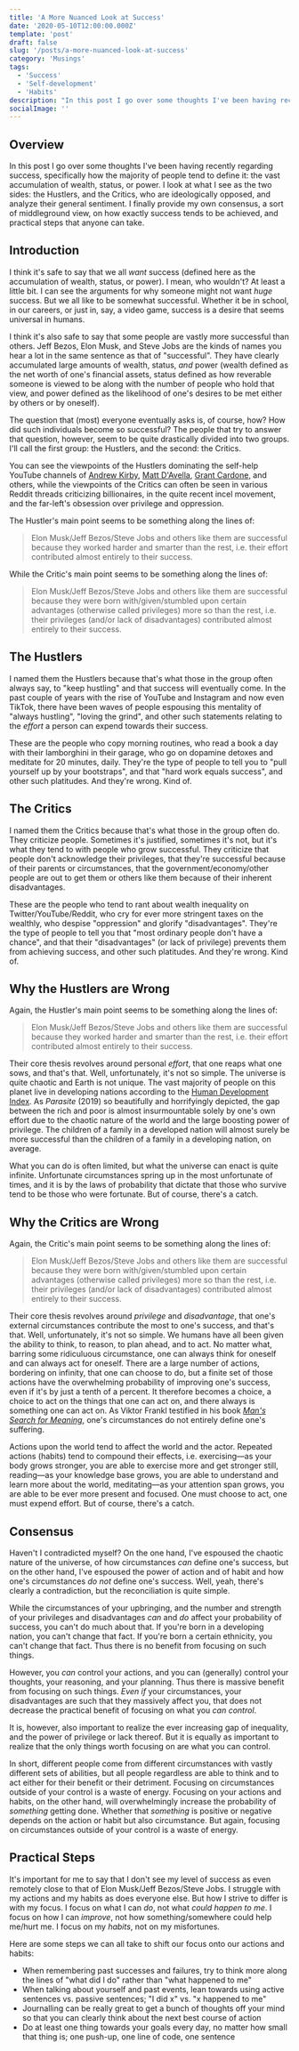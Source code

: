 ```yaml
---
title: 'A More Nuanced Look at Success'
date: '2020-05-10T12:00:00.000Z'
template: 'post'
draft: false
slug: '/posts/a-more-nuanced-look-at-success'
category: 'Musings'
tags:
  - 'Success'
  - 'Self-development'
  - 'Habits'
description: "In this post I go over some thoughts I've been having recently regarding success, specifically how the majority of people tend to define it: the vast accumulation of wealth, status, or power."
socialImage: ''
---
```


## Overview

In this post I go over some thoughts I've been having recently regarding success, specifically how the majority of people tend to define it: the vast accumulation of wealth, status, or power. I look at what I see as the two sides: the Hustlers, and the Critics, who are ideologically opposed, and analyze their general sentiment. I finally provide my own consensus, a sort of middleground view, on how exactly success tends to be achieved, and practical steps that anyone can take.

## Introduction

I think it's safe to say that we all _want_ success (defined here as the accumulation of wealth, status, or power). I mean, who wouldn't? At least a little bit. I can see the arguments for why someone might not want _huge_ success. But we all like to be somewhat successful. Whether it be in school, in our careers, or just in, say, a video game, success is a desire that seems universal in humans.

I think it's also safe to say that some people are vastly more successful than others. Jeff Bezos, Elon Musk, and Steve Jobs are the kinds of names you hear a lot in the same sentence as that of "successful". They have clearly accumulated large amounts of wealth, status, _and_ power (wealth defined as the net worth of one's financial assets, status defined as how reverable someone is viewed to be along with the number of people who hold that view, and power defined as the likelihood of one's desires to be met either by others or by oneself).

The question that (most) everyone eventually asks is, of course, how? How did such individuals become so successful? The people that try to answer that question, however, seem to be quite drastically divided into two groups. I'll call the first group: the Hustlers, and the second: the Critics.

You can see the viewpoints of the Hustlers dominating the self-help YouTube channels of [Andrew Kirby](https://www.youtube.com/channel/UC8JNIm02zw8h_3NBrP_zsZA/videos), [Matt D'Avella](https://www.youtube.com/user/blackboxfilmcompany/videos), [Grant Cardone](https://www.youtube.com/user/GrantCardone/videos), and others, while the viewpoints of the Critics can often be seen in various Reddit threads criticizing billionaires, in the quite recent incel movement, and the far-left's obsession over privilege and oppression.

The Hustler's main point seems to be something along the lines of:

> Elon Musk/Jeff Bezos/Steve Jobs and others like them are successful because they worked harder and smarter than the rest, i.e. their effort contributed almost entirely to their success.

While the Critic's main point seems to be something along the lines of:

> Elon Musk/Jeff Bezos/Steve Jobs and others like them are successful because they were born with/given/stumbled upon certain advantages (otherwise called privileges) more so than the rest, i.e. their privileges (and/or lack of disadvantages) contributed almost entirely to their success.

## The Hustlers

I named them the Hustlers because that's what those in the group often always say, to "keep hustling" and that success will eventually come. In the past couple of years with the rise of YouTube and Instagram and now even TikTok, there have been waves of people espousing this mentality of "always hustling", "loving the grind", and other such statements relating to the _effort_ a person can expend towards their success.

These are the people who copy morning routines, who read a book a day with their lamborghini in their garage, who go on dopamine detoxes and meditate for 20 minutes, daily. They're the type of people to tell you to "pull yourself up by your bootstraps", and that "hard work equals success", and other such platitudes. And they're wrong. Kind of.

## The Critics

I named them the Critics because that's what those in the group often do. They criticize people. Sometimes it's justified, sometimes it's not, but it's what they tend to with people who grow successful. They criticize that people don't acknowledge their privileges, that they're successful because of their parents or circumstances, that the government/economy/other people are out to get them or others like them because of their inherent disadvantages.

These are the people who tend to rant about wealth inequality on Twitter/YouTube/Reddit, who cry for ever more stringent taxes on the wealthly, who despise "oppression" and glorify "disadvantages". They're the type of people to tell you that "most ordinary people don't have a chance", and that their "disadvantages" (or lack of privilege) prevents them from achieving success, and other such platitudes. And they're wrong. Kind of.

## Why the Hustlers are Wrong

Again, the Hustler's main point seems to be something along the lines of:

> Elon Musk/Jeff Bezos/Steve Jobs and others like them are successful because they worked harder and smarter than the rest, i.e. their effort contributed almost entirely to their success.

Their core thesis revolves around personal _effort_, that one reaps what one sows, and that's that. Well, unfortunately, it's not so simple. The universe is quite chaotic and Earth is not unique. The vast majority of people on this planet live in developing nations according to the [Human Development Index](https://en.wikipedia.org/wiki/List_of_countries_by_Human_Development_Index). As _Parasite_ (2019) so beautifully and horrifyingly depicted, the gap between the rich and poor is almost insurmountable solely by one's own effort due to the chaotic nature of the world and the large boosting power of privilege. The children of a family in a developed nation will almost surely be more successful than the children of a family in a developing nation, on average.

What you can do is often limited, but what the universe can enact is quite infinite. Unfortunate circumstances spring up in the most unfortunate of times, and it is by the laws of probability that dictate that those who survive tend to be those who were fortunate. But of course, there's a catch.

## Why the Critics are Wrong

Again, the Critic's main point seems to be something along the lines of:

> Elon Musk/Jeff Bezos/Steve Jobs and others like them are successful because they were born with/given/stumbled upon certain advantages (otherwise called privileges) more so than the rest, i.e. their privileges (and/or lack of disadvantages) contributed almost entirely to their success.

Their core thesis revolves around _privilege_ and _disadvantage_, that one's external circumstances contribute the most to one's success, and that's that. Well, unfortunately, it's not so simple. We humans have all been given the ability to think, to reason, to plan ahead, and to act. No matter what, barring some ridiculuous circumstance, one can always think for oneself and can always act for oneself. There are a large number of actions, bordering on infinity, that one can choose to do, but a finite set of those actions have the overwhelming probability of improving one's success, even if it's by just a tenth of a percent. It therefore becomes a choice, a choice to act on the things that one can act on, and there always is something one can act on. As Viktor Frankl testified in his book [_Man's Search for Meaning_](https://en.wikipedia.org/wiki/Man's_Search_for_Meaning), one's circumstances do not entirely define one's suffering.

Actions upon the world tend to affect the world and the actor. Repeated actions (habits) tend to compound their effects, i.e. exercising—as your body grows stronger, you are able to exercise more and get stronger still, reading—as your knowledge base grows, you are able to understand and learn more about the world, meditating—as your attention span grows, you are able to be ever more present and focused. One must choose to act, one must expend effort. But of course, there's a catch.

## Consensus

Haven't I contradicted myself? On the one hand, I've espoused the chaotic nature of the universe, of how circumstances _can_ define one's success, but on the other hand, I've espoused the power of action and of habit and how one's circumstances _do not_ define one's success. Well, yeah, there's clearly a contradiction, but the reconciliation is quite simple.

While the circumstances of your upbringing, and the number and strength of your privileges and disadvantages _can_ and _do_ affect your probability of success, you can't do much about that. If you're born in a developing nation, you can't change that fact. If you're born a certain ethnicity, you can't change that fact. Thus there is no benefit from focusing on such things.

However, you _can_ control your actions, and you can (generally) control your thoughts, your reasoning, and your planning. Thus there is massive benefit from focusing on such things. _Even if_ your circumstances, your disadvantages are such that they massively affect you, that does not decrease the practical benefit of focusing on what you _can control_.

It is, however, also important to realize the ever increasing gap of inequality, and the power of privilege or lack thereof. But it is equally as important to realize that the only things worth focusing on are what you can control.

In short, different people come from different circumstances with vastly different sets of abilities, but all people regardless are able to think and to act either for their benefit or their detriment. Focusing on circumstances outside of your control is a waste of energy. Focusing on your actions and habits, on the other hand, will overwhelmingly increase the probability of _something_ getting done. Whether that _something_ is positive or negative depends on the action or habit but also circumstance. But again, focusing on circumstances outside of your control is a waste of energy.

## Practical Steps

It's important for me to say that I don't see my level of success as even remotely close to that of Elon Musk/Jeff Bezos/Steve Jobs. I struggle with my actions and my habits as does everyone else. But how I strive to differ is with my focus. I focus on what I can _do_, not what _could_ _happen to me_. I focus on how I can _improve_, not how something/somewhere could help me/hurt me. I focus on my _habits_, not on my misfortunes.

Here are some steps we can all take to shift our focus onto our actions and habits:

- When remembering past successes and failures, try to think more along the lines of "what did I do" rather than "what happened to me"
- When talking about yourself and past events, lean towards using active sentences vs. passive sentences; "I did x" vs. "x happened to me"
- Journalling can be really great to get a bunch of thoughts off your mind so that you can clearly think about the next best course of action
- Do at least one thing towards your goals every day, no matter how small that thing is; one push-up, one line of code, one sentence
